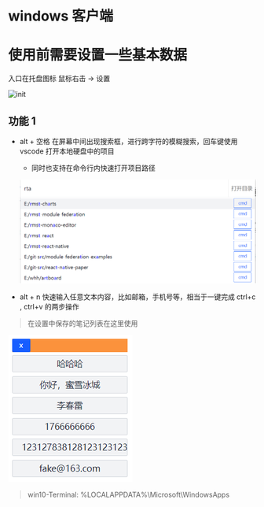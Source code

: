 # windows 客户端

# 使用前需要设置一些基本数据

入口在托盘图标 鼠标右击 -> 设置

![init](./z_demo/init.png)

## 功能 1

- alt + 空格 在屏幕中间出现搜索框，进⾏跨字符的模糊搜索，回⻋键使⽤ vscode 打开本地硬盘中的项⽬

  - 同时也⽀持在命令⾏内快速打开项⽬路径

  ![demo](./z_demo/demo.png)

- alt + n 快速输⼊任意⽂本内容，⽐如邮箱，⼿机号等，相当于⼀键完成 ctrl+c , ctrl+v 的两步操作

> 在设置中保存的笔记列表在这里使用

![demo](./z_demo/quickInput.png)

> win10-Terminal: %LOCALAPPDATA%\Microsoft\WindowsApps
